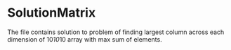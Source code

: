 # SolutionMatrix

The file contains solution to problem of finding largest column across each dimension of 10*10*10 array with max sum of elements.
